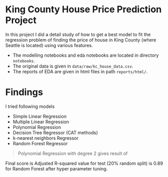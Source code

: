 # King County House Price Prediction Project
In this project I did a detail study of how to get a best model to fit the regression problem of finding the
price of house in King County (where Seattle is located) using various features.
- The modelling notebooks and eda notebooks are located in directory `notebooks`.
- The original data is given in `data/raw/kc_house_data.csv`.
- The reports of EDA are given in html files in path `reports/html/`.

# Findings
I tried following models
- Simple Linear Regression
- Multiple Linear Regression
- Polynomial Regression
- Decision Tree Regressor (CAT methods)
- k-nearest neighbors Regressor
- Random Forest Regressor

> Polynomial Regression with degree 2 gives result of 


Final score is Adjusted R-squared value for test (20% random split) is 0.89 for Random Forest after hyper parameter tuning.
